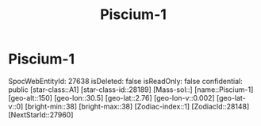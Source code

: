 ﻿---
title: "Piscium-1"
location: [2.76,30.5,150]
type: Station
tags:
- astro/Star

---

# Piscium-1

SpocWebEntityId: 27638
isDeleted: false
isReadOnly: false
confidential: public
[star-class::A1]
[star-class-id::28189]
[Mass-sol::]
[name::Piscium-1]
[geo-alt::150]
[geo-lon::30.5]
[geo-lat::2.76]
[geo-lon-v::0.002]
[geo-lat-v::0]
[bright-min::38]
[bright-max::38]
[Zodiac-index::1]
[ZodiacId::28148]
[NextStarId::27960]

